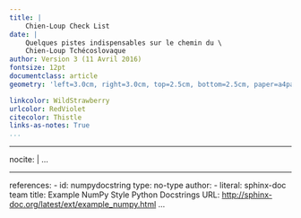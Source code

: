 ```yaml
---
title: |
    Chien-Loup Check List
date: |
    Quelques pistes indispensables sur le chemin du \
    Chien-Loup Tchécoslovaque
author: Version 3 (11 Avril 2016)
fontsize: 12pt
documentclass: article
geometry: 'left=3.0cm, right=3.0cm, top=2.5cm, bottom=2.5cm, paper=a4paper'

linkcolor: WildStrawberry
urlcolor: RedViolet
citecolor: Thistle
links-as-notes: True
...
```


<!--toc generated here-->
<!--lot generated here-->
<!--lof generated here-->
<!--\newpage-->

---
nocite: |
...

---
references:
    - id: numpydocstring
      type: no-type
      author:
      - literal: sphinx-doc team
      title: Example NumPy Style Python Docstrings
      URL: http://sphinx-doc.org/latest/ext/example_numpy.html
...
